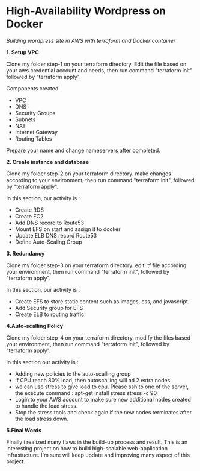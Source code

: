 # High-Availability Wordpress on Docker

_Building wordpress site in AWS with terraform and Docker container_


**1. Setup VPC**

Clone my folder step-1 on your terraform directory. Edit the file based on your aws credential account and needs, then run command "terraform init" followed by "terraform apply".

Components created
- VPC
- DNS
- Security Groups
- Subnets
- NAT
- Internet Gateway
- Routing Tables

Prepare your name and change nameservers after completed.

**2. Create instance and database**

Clone my folder step-2 on your terraform directory. make changes according to your environment, then run command "terraform init", followed by "terraform apply".

In this section, our activity is :
- Create RDS
- Create EC2
- Add DNS record to Route53
- Mount EFS on start and assign it to docker
- Update ELB DNS record Route53
- Define Auto-Scaling Group

**3. Redundancy**

Clone my folder step-3 on your terraform directory. edit .tf file according your environment, then run command "terraform init", followed by "terraform apply".

In this section, our activity is :
- Create EFS to store static content such as images, css, and javascript.
- Add Security group for EFS
- Create ELB to routing traffic

**4.Auto-scalling Policy**

Clone my folder step-4 on your terraform directory. modify the files based your environment, then run command "terraform init", followed by "terraform apply".

In this section our activity is :
- Adding new policies to the auto-scalling group 
- If CPU reach 80% load, then autoscalling will ad 2 extra nodes
- we can use stress to give load to cpu. Please ssh to one of the server, the execute
  command : apt-get install stress
            stress -c 90
- Login to your AWS account to make sure new additional nodes created to handle the load stress.
- Stop the stress tools and check again if the new nodes terminates after the load stress down.
            
 **5.Final Words**
 
Finally i realized many flaws in the build-up process and result. This is an interesting project on how to build high-scalable web-application infrastucture. I'm sure will keep update and improving many aspect of this project.
